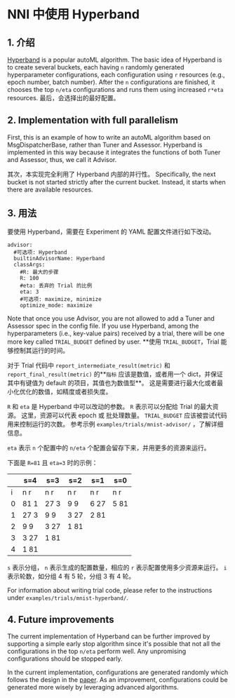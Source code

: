 # NNI 中使用 Hyperband

## 1. 介绍

[Hyperband](https://arxiv.org/pdf/1603.06560.pdf) is a popular autoML algorithm. The basic idea of Hyperband is to create several buckets, each having `n` randomly generated hyperparameter configurations, each configuration using `r` resources (e.g., epoch number, batch number). After the `n` configurations are finished, it chooses the top `n/eta` configurations and runs them using increased `r*eta` resources. 最后，会选择出的最好配置。

## 2. Implementation with full parallelism

First, this is an example of how to write an autoML algorithm based on MsgDispatcherBase, rather than Tuner and Assessor. Hyperband is implemented in this way because it integrates the functions of both Tuner and Assessor, thus, we call it Advisor.

其次，本实现完全利用了 Hyperband 内部的并行性。 Specifically, the next bucket is not started strictly after the current bucket. Instead, it starts when there are available resources.

## 3. 用法

要使用 Hyperband，需要在 Experiment 的 YAML 配置文件进行如下改动。

    advisor:
      #可选项: Hyperband
      builtinAdvisorName: Hyperband
      classArgs:
        #R: 最大的步骤
        R: 100
        #eta: 丢弃的 Trial 的比例
        eta: 3
        #可选项: maximize, minimize
        optimize_mode: maximize
    

Note that once you use Advisor, you are not allowed to add a Tuner and Assessor spec in the config file. If you use Hyperband, among the hyperparameters (i.e., key-value pairs) received by a trial, there will be one more key called `TRIAL_BUDGET` defined by user. **使用 `TRIAL_BUDGET`，Trial 能够控制其运行的时间。</p> 

对于 Trial 代码中 `report_intermediate_result(metric)` 和 `report_final_result(metric)` 的**`指标` 应该是数值，或者用一个 dict，并保证其中有键值为 default 的项目，其值也为数值型**。 这是需要进行最大化或者最小化优化的数值，如精度或者损失度。

`R` 和 `eta` 是 Hyperband 中可以改动的参数。 `R` 表示可以分配给 Trial 的最大资源。 这里，资源可以代表 epoch 或 批处理数量。 `TRIAL_BUDGET` 应该被尝试代码用来控制运行的次数。 参考示例 `examples/trials/mnist-advisor/` ，了解详细信息。

`eta` 表示 `n` 个配置中的 `n/eta` 个配置会留存下来，并用更多的资源来运行。

下面是 `R=81` 且 `eta=3` 时的示例：

|   | s=4  | s=3  | s=2  | s=1  | s=0  |
| - | ---- | ---- | ---- | ---- | ---- |
| i | n r  | n r  | n r  | n r  | n r  |
| 0 | 81 1 | 27 3 | 9 9  | 6 27 | 5 81 |
| 1 | 27 3 | 9 9  | 3 27 | 2 81 |      |
| 2 | 9 9  | 3 27 | 1 81 |      |      |
| 3 | 3 27 | 1 81 |      |      |      |
| 4 | 1 81 |      |      |      |      |

`s` 表示分组， `n` 表示生成的配置数量，相应的 `r` 表示配置使用多少资源来运行。 `i` 表示轮数，如分组 4 有 5 轮，分组 3 有 4 轮。

For information about writing trial code, please refer to the instructions under `examples/trials/mnist-hyperband/`.

## 4. Future improvements

The current implementation of Hyperband can be further improved by supporting a simple early stop algorithm since it's possible that not all the configurations in the top `n/eta` perform well. Any unpromising configurations should be stopped early.

In the current implementation, configurations are generated randomly which follows the design in the [paper](https://arxiv.org/pdf/1603.06560.pdf). As an improvement, configurations could be generated more wisely by leveraging advanced algorithms.